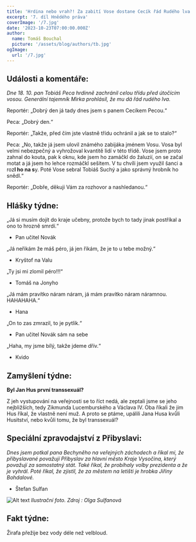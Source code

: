 ```yaml
---
title: 'Hrdina nebo vrah?! Za zabití Vose dostane Cecík řád Rudého lva.'
excerpt: '7. díl Hnědého práva'
coverImage: '/7.jpg'
date: '2023-10-23T07:00:00.000Z'
author:
  name: Tomáš Bouchal
  picture: '/assets/blog/authors/tb.jpg'
ogImage:
  url: '/7.jpg'
---
```

## **Události a komentáře:**

*Dne 18. 10. pan Tobiáš Peca hrdinně zachránil celou třídu před útočícím
vosou. Generální tajemník Mirka prohlásil, že mu dá řád rudého lva.*

Reportér: „Dobrý den já tady dnes jsem s panem Cecíkem Pecou.“

Peca: „Dobrý den.“

Reportér: „Takže, před čím jste vlastně třídu ochránil a jak se to stalo?“

Peca: „No, takže já jsem ulovil známého zabijáka jménem Vosu. Vosa byl
velmi nebezpečný a vyhrožoval kvantitě lidí v této třídě. Vose jsem proto
zahnal do kouta, pak k oknu, kde jsem ho zamáčkl do žaluzií, on se začal
motat a já jsem ho lehce rozmáčkl sešitem. V tu chvíli jsem využil šanci a
roz****l ho na s****y. Poté Vose sebral Tobiáš Suchý a jako správný hrobník
ho snědl.“

Reportér: „Dobře, děkuji Vám za rozhovor a nashledanou.“

## **Hlášky týdne:**

„Já si musím dojít do kraje učebny, protože bych to tady jinak postříkal a ono
to hrozně smrdí.“

- Pan učitel Novák

„Já neřikám že máš péro, já jen řikám, že je to u tebe možný.“

- Kryštof na Valu

„Ty jsi mi zlomil péro!!!“

- Tomáš na Jonyho

„Já mám pravítko náram náram, já mám pravítko náram náramnou.
HAHAHAHA.“

- Hana

„On to zas zmrazil, to je pytlik.“

- Pan učitel Novák sám na sebe

„Haha, my jsme bílý, takže jdeme dřív.“

- Kvido

## **Zamyšlení týdne:**

**Byl Jan Hus první transsexuál?**

Z jeh vystupování na veřejnosti se to říct nedá, ale zeptali jsme se jeho
nejbližších, tedy Zikmunda Lucemburského a Václava IV. Oba říkali že jim
Hus říkal, že vlastně není muž. A proto se ptáme, upálili Jana Husa kvůli
Husitství, nebo kvůli tomu, že byl transsexuál?

## **Speciální zpravodajství z Přibyslavi:**

*Dnes jsem potkal pana Bechyněho na veřejných záchodech a říkal mi, že
přibyslavané považují Přibyslav za hlavní město Kraje Vysočina, který
považují za samostatný stát. Také říkal, že probíhaly volby prezidenta a že je
vyhrál. Poté říkal, že zjistil, že za městem na letišti je hrobka Jiřiny
Bohdalové.*

- Štefan Sulfan

![Alt text](../ilufot7.jpg)
*Ilustrační foto. Zdroj : Olga Sulfanová*


## **Fakt týdne:**

Žirafa přežije bez vody déle než velbloud.
